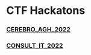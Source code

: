 
# CTF Hackatons 

### [CEREBRO_AGH_2022](https://github.com/pvtrov/CTFs/tree/main/CEREBRO_CTF_2022)

### [CONSULT_IT_2022](https://github.com/pvtrov/CTFs/tree/main/CONSULT_IT_CTF_2022)






